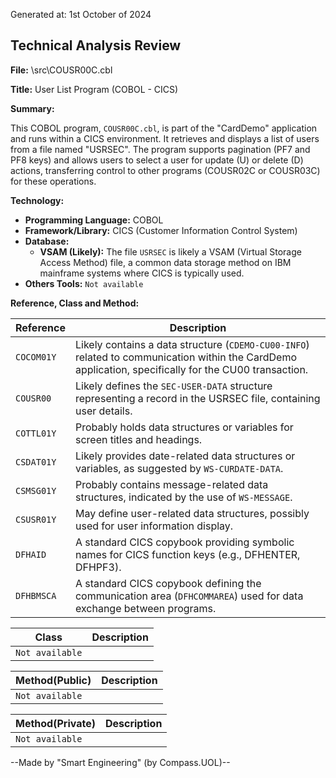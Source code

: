 Generated at: 1st October of 2024

## Technical Analysis Review

**File:**  \src\COUSR00C.cbl

**Title:**  User List Program (COBOL - CICS)

**Summary:** 

This COBOL program, `COUSR00C.cbl`, is part of the "CardDemo" application and runs within a CICS environment. It retrieves and displays a list of users from a file named "USRSEC". The program supports pagination (PF7 and PF8 keys) and allows users to select a user for update (U) or delete (D) actions, transferring control to other programs (COUSR02C or COUSR03C) for these operations.

**Technology:**

* **Programming Language:** COBOL
* **Framework/Library:** CICS (Customer Information Control System) 
* **Database:**  
   * **VSAM (Likely):**  The file `USRSEC` is likely a VSAM (Virtual Storage Access Method) file, a common data storage method on IBM mainframe systems where CICS is typically used. 
* **Others Tools:** `Not available`

**Reference, Class and Method:**

| Reference | Description |
|---|---|
| `COCOM01Y` |  Likely contains a data structure (`CDEMO-CU00-INFO`) related to communication within the CardDemo application, specifically for the CU00 transaction. |
| `COUSR00` | Likely defines the `SEC-USER-DATA` structure representing a record in the USRSEC file, containing user details. |
| `COTTL01Y` |  Probably holds data structures or variables for screen titles and headings. |
| `CSDAT01Y` | Likely provides date-related data structures or variables, as suggested by `WS-CURDATE-DATA`. |
| `CSMSG01Y` |  Probably contains message-related data structures, indicated by the use of `WS-MESSAGE`. | 
| `CSUSR01Y` |  May define user-related data structures, possibly used for user information display. |
| `DFHAID` |  A standard CICS copybook providing symbolic names for CICS function keys (e.g., DFHENTER, DFHPF3). |
| `DFHBMSCA` |  A standard CICS copybook defining the communication area (`DFHCOMMAREA`) used for data exchange between programs. |

| Class | Description |
|---|---|
| `Not available` |  |

| Method(Public) | Description |
|---|---|
| `Not available` |  |

| Method(Private) | Description |
|---|---|
| `Not available` |  |

--Made by "Smart Engineering" (by Compass.UOL)--